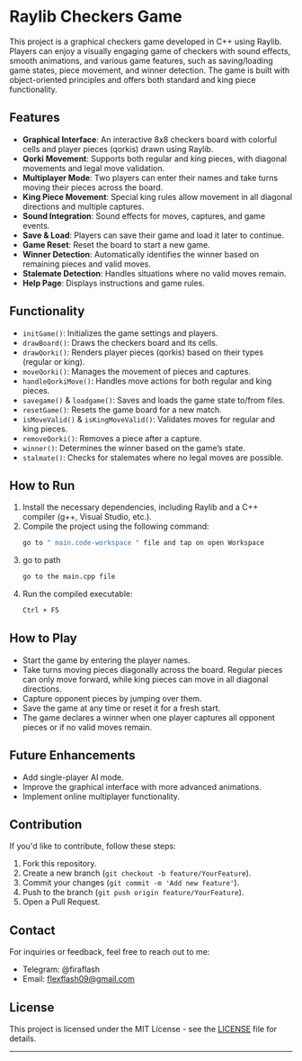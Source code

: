 
# Raylib Checkers Game

This project is a graphical checkers game developed in C++ using Raylib. Players can enjoy a visually engaging game of checkers with sound effects, smooth animations, and various game features, such as saving/loading game states, piece movement, and winner detection. The game is built with object-oriented principles and offers both standard and king piece functionality.

## Features

- **Graphical Interface**: An interactive 8x8 checkers board with colorful cells and player pieces (qorkis) drawn using Raylib.
- **Qorki Movement**: Supports both regular and king pieces, with diagonal movements and legal move validation.
- **Multiplayer Mode**: Two players can enter their names and take turns moving their pieces across the board.
- **King Piece Movement**: Special king rules allow movement in all diagonal directions and multiple captures.
- **Sound Integration**: Sound effects for moves, captures, and game events.
- **Save & Load**: Players can save their game and load it later to continue.
- **Game Reset**: Reset the board to start a new game.
- **Winner Detection**: Automatically identifies the winner based on remaining pieces and valid moves.
- **Stalemate Detection**: Handles situations where no valid moves remain.
- **Help Page**: Displays instructions and game rules.

## Functionality

- `initGame()`: Initializes the game settings and players.
- `drawBoard()`: Draws the checkers board and its cells.
- `drawQorki()`: Renders player pieces (qorkis) based on their types (regular or king).
- `moveQorki()`: Manages the movement of pieces and captures.
- `handleQorkiMove()`: Handles move actions for both regular and king pieces.
- `savegame()` & `loadgame()`: Saves and loads the game state to/from files.
- `resetGame()`: Resets the game board for a new match.
- `isMoveValid()` & `isKingMoveValid()`: Validates moves for regular and king pieces.
- `removeQorki()`: Removes a piece after a capture.
- `winner()`: Determines the winner based on the game’s state.
- `stalmate()`: Checks for stalemates where no legal moves are possible.

## How to Run

1. Install the necessary dependencies, including Raylib and a C++ compiler (g++, Visual Studio, etc.).
2. Compile the project using the following command:
    ```bash
    go to " main.code-workspace " file and tap on open Workspace
    ```
3. go to path
    ```bash
    go to the main.cpp file
    ```
4. Run the compiled executable:
    ```bash
    Ctrl + F5
    ```    
    

## How to Play

- Start the game by entering the player names.
- Take turns moving pieces diagonally across the board. Regular pieces can only move forward, while king pieces can move in all diagonal directions.
- Capture opponent pieces by jumping over them.
- Save the game at any time or reset it for a fresh start.
- The game declares a winner when one player captures all opponent pieces or if no valid moves remain.

## Future Enhancements

- Add single-player AI mode.
- Improve the graphical interface with more advanced animations.
- Implement online multiplayer functionality.

## Contribution

If you'd like to contribute, follow these steps:

1. Fork this repository.
2. Create a new branch (`git checkout -b feature/YourFeature`).
3. Commit your changes (`git commit -m 'Add new feature'`).
4. Push to the branch (`git push origin feature/YourFeature`).
5. Open a Pull Request.

## Contact

For inquiries or feedback, feel free to reach out to me:

- Telegram: @firaflash
- Email: flexflash09@gmail.com

## License

This project is licensed under the MIT License - see the [LICENSE](LICENSE) file for details.

---

